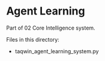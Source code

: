 # Agent Learning

Part of 02 Core Intelligence system.

Files in this directory:
- taqwin_agent_learning_system.py
